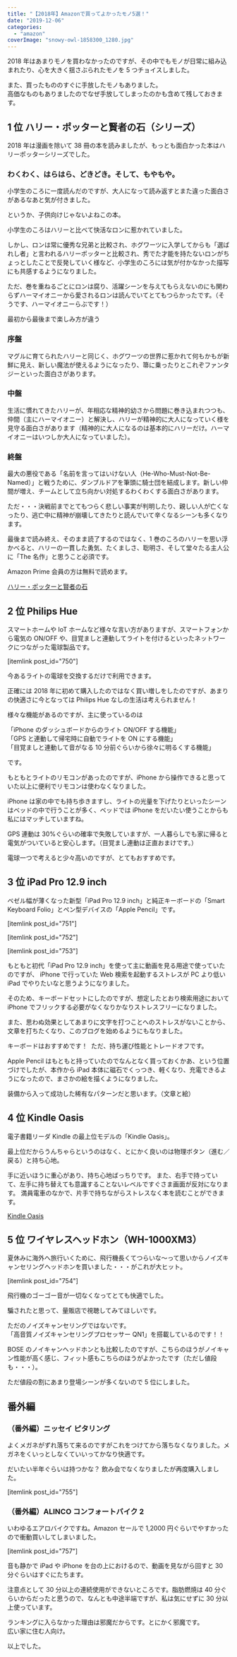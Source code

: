 ```yaml
---
title: "【2018年】Amazonで買ってよかったモノ5選！"
date: "2019-12-06"
categories:
  - "amazon"
coverImage: "snowy-owl-1858300_1280.jpg"
---
```


2018 年はあまりモノを買わなかったのですが、その中でもモノが日常に組み込まれたり、心を大きく揺さぶられたモノを 5 つチョイスしました。

また、買ったもののすぐに手放したモノもありました。  
高価なものもありましたのでなぜ手放してしまったのかも含めて残しておきます。

## 1 位 ハリー・ポッターと賢者の石（シリーズ）

2018 年は漫画を除いて 38 冊の本を読みましたが、もっとも面白かった本はハリーポッターシリーズでした。

### わくわく、はらはら、どきどき。そして、もやもや。

小学生のころに一度読んだのですが、大人になって読み返すとまた違った面白さがあるなあと気が付きました。

というか、子供向けじゃないよねこの本。

小学生のころはハリーと比べて快活なロンに惹かれていました。

しかし、ロンは常に優秀な兄弟と比較され、ホグワーツに入学してからも「選ばれし者」と言われるハリーポッターと比較され、秀でた才能を持たないロンがちょっとしたことで反発していく様など、小学生のころには気が付かなかった描写にも共感するようになりました。

ただ、巻を重ねるごとにロンは腐り、活躍シーンを与えてもらえないのにも関わらずハーマイオニーから愛されるロンは読んでいてとてもつらかったです。（そうです、ハーマイオニーらぶです！）

最初から最後まで楽しみ方が違う

### 序盤

マグルに育てられたハリーと同じく、ホグワーツの世界に惹かれて何もかもが新鮮に見え、新しい魔法が使えるようになったり、箒に乗ったりとこれぞファンタジーといった面白さがあります。

### 中盤

生活に慣れてきたハリーが、年相応な精神的幼さから問題に巻き込まれつつも、仲間（主にハーマイオニー）と解決し、ハリーが精神的に大人になっていく様を見守る面白さがあります（精神的に大人になるのは基本的にハリーだけ。ハーマイオニーはいつしか大人になっていました）。

### 終盤

最大の悪役である「名前を言ってはいけない人（He-Who-Must-Not-Be-Named）」と戦うために、ダンブルドアを筆頭に騎士団を結成します。新しい仲間が増え、チームとして立ち向かい対処するわくわくする面白さがあります。

ただ・・・決戦前までとてもつらく悲しい事実が判明したり、親しい人が亡くなったり、逃亡中に精神が崩壊してきたりと読んでいて辛くなるシーンも多くなります。

最後まで読み終え、そのまま読了するのではなく、1 巻のころのハリーを思い浮かべると、ハリーの一貫した勇気、たくましさ、聡明さ、そして堂々たる主人公に「The 名作」と思うこと必須です。

Amazon Prime 会員の方は無料で読めます。

[ハリー・ポッターと賢者の石](https://amzn.to/2BTDCkT)

## 2 位 Philips Hue

スマートホームや IoT ホームなど様々な言い方がありますが、スマートフォンから電気の ON/OFF や、目覚ましと連動してライトを付けるといったネットワークにつながった電球製品です。

\[itemlink post_id="750"\]

今あるライトの電球を交換するだけで利用できます。

正確には 2018 年に初めて購入したのではなく買い増しをしたのですが、あまりの快適さに今となっては Philips Hue なしの生活は考えられません！

様々な機能があるのですが、主に使っているのは

「iPhone のダッシュボードからのライト ON/OFF する機能」  
「GPS と連動して帰宅時に自動でライトを ON にする機能」  
「目覚ましと連動して音がなる 10 分前ぐらいから徐々に明るくする機能」

です。

もともとライトのリモコンがあったのですが、iPhone から操作できると思っていた以上に便利でリモコンは使わなくなりました。

iPhone は家の中でも持ち歩きますし、ライトの光量を下げたりといったシーンはベッドの中で行うことが多く、ベッドでは iPhone をだいたい使うことからも私にはマッチしていますね。

GPS 連動は 30%ぐらいの確率で失敗していますが、一人暮らしでも家に帰ると電気がついていると安心します。（目覚まし連動は正直おまけです。）

電球一つで考えると少々高いのですが、とてもおすすめです。

## 3 位 iPad Pro 12.9 inch

ベゼル幅が薄くなった新型「iPad Pro 12.9 inch」と純正キーボードの「Smart Keyboard Folio」とペン型デバイスの「Apple Pencil」です。

\[itemlink post_id="751"\]

\[itemlink post_id="752"\]

\[itemlink post_id="753"\]

もともと初代「iPad Pro 12.9 inch」を使って主に動画を見る用途で使っていたのですが、 iPhone で行っていた Web 検索を起動するストレスが PC より低い iPad でやりたいなと思うようになりました。

そのため、キーボードセットにしたのですが、想定したとおり検索用途において iPhone でフリックする必要がなくなりかなりストレスフリーになりました。

また、思わぬ効果としてあまりに文字を打つことへのストレスがないことから、文章を打ちたくなり、このブログを始めるようにもなりました。

キーボードはおすすめです！  ただ、持ち運び性能とトレードオフです。

Apple Pencil はもともと持っていたのでなんとなく買っておくかあ、という位置づけでしたが、本作から iPad 本体に磁石でくっつき、軽くなり、充電できるようになったので、まさかの絵を描くようになりました。

装備から入って成功した稀有なパターンだと思います。（文章と絵）

## 4 位 Kindle Oasis

電子書籍リーダ Kindle の最上位モデルの「Kindle Oasis」。

最上位だからうんちゃらというのはなく、とにかく良いのは物理ボタン（進む／戻る）と持ち心地。

手に近いほうに重心があり、持ち心地ばっちりです。
また、右手で持っていて、左手に持ち替えても意識することないレベルですぐさま画面が反対になります。
満員電車のなかで、片手で持ちながらストレスなく本を読むことができます。

[Kindle Oasis](https://amzn.to/2RrJYS2)

## 5 位 ワイヤレスヘッドホン（WH-1000XM3）

夏休みに海外へ旅行いくために、飛行機長くてつらいな～って思いからノイズキャンセリングヘッドホンを買いました・・・がこれが大ヒット。

\[itemlink post_id="754"\]

飛行機のゴーゴー音が一切なくなってとても快適でした。

騙されたと思って、量販店で視聴してみてほしいです。

ただのノイズキャンセリングではないです。  
「高音質ノイズキャンセリングプロセッサー QN1」を搭載しているのです！！

BOSE のノイキャンヘッドホンとも比較したのですが、こちらのほうがノイキャン性能が高く感じ、フィット感もこちらのほうがよかったです（ただし値段も・・・）。

ただ値段の割にあまり登場シーンが多くないので 5 位にしました。

## 番外編

### （番外編）ニッセイ ピタリング

よくメガネがずれ落ちて来るのですがこれをつけてから落ちなくなりました。メガネをくいっとしなくていいってかなり快適です。

だいたい半年ぐらいは持つかな？ 飲み会でなくなりましたが再度購入しました。

\[itemlink post_id="755"\]

### （番外編）ALINCO コンフォートバイク 2

いわゆるエアロバイクですね。Amazon セールで 1,2000 円ぐらいでやすかったので衝動買いしてしまいました。

\[itemlink post_id="757"\]

音も静かで iPad や iPhone を台の上におけるので、動画を見ながら回すと 30 分ぐらいはすぐにたちます。

注意点として 30 分以上の連続使用ができないところです。脂肪燃焼は 40 分ぐらいからだったと思うので、なんとも中途半端ですが、私は気にせずに 30 分以上使っています。

ランキングに入らなかった理由は邪魔だからです。とにかく邪魔です。  
広い家に住む人向け。

以上でした。
